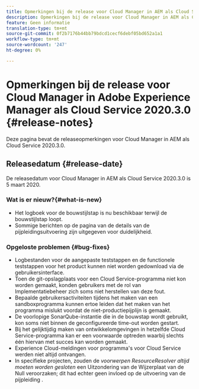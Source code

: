 ```yaml
---
title: Opmerkingen bij de release voor Cloud Manager in AEM als Cloud Service Release 2020.3.0
description: Opmerkingen bij de release voor Cloud Manager in AEM als Cloud Service Release 2020.3.0
feature: Geen informatie
translation-type: tm+mt
source-git-commit: 0f2b7176b44bb79bdcd1cecf6debf05bd652a1a1
workflow-type: tm+mt
source-wordcount: '247'
ht-degree: 0%

---
```



# Opmerkingen bij de release voor Cloud Manager in Adobe Experience Manager als Cloud Service 2020.3.0 {#release-notes}

Deze pagina bevat de releaseopmerkingen voor Cloud Manager in AEM als Cloud Service 2020.3.0.

## Releasedatum {#release-date}

De releasedatum voor Cloud Manager in AEM als Cloud Service 2020.3.0 is 5 maart 2020.

### Wat is er nieuw?{#what-is-new}

* Het logboek voor de bouwstijlstap is nu beschikbaar terwijl de bouwstijlstap loopt.
* Sommige berichten op de pagina van de details van de pijpleidingsuitvoering zijn uitgegeven voor duidelijkheid.

### Opgeloste problemen {#bug-fixes}

* Logbestanden voor de aangepaste teststappen en de functionele teststappen voor het product kunnen niet worden gedownload via de gebruikersinterface.
* Toen de git-opslagplaats voor een Cloud Service-programma niet kon worden gemaakt, konden gebruikers met de rol van Implementatiebeheer zich soms niet herstellen van deze fout.
* Bepaalde gebruikersactiviteiten tijdens het maken van een sandboxprogramma kunnen ertoe leiden dat het maken van het programma mislukt voordat de niet-productiepijplijn is gemaakt.
* De voorlopige SonarQube-instantie die in de bouwstap wordt gebruikt, kon soms niet binnen de geconfigureerde time-out worden gestart.
* Bij het gelijktijdig maken van ontwikkelomgevingen in hetzelfde Cloud Service-programma kan er een voorwaarde optreden waarbij slechts één hiervan met succes kan worden gemaakt.
* Experience Cloud-meldingen voor programma&#39;s voor Cloud Service werden niet altijd ontvangen.
* In specifieke projecten, zouden de *voorwerpen ResourceResolver altijd moeten worden gesloten* een Uitzondering van de Wijzerplaat van de Null veroorzaken; dit had echter geen invloed op de uitvoering van de pijpleiding .